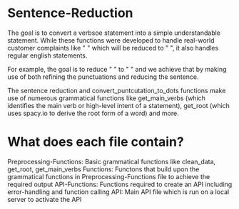 # Sentence-Reduction

The goal is to convert a verbsoe statement into a simple understandable statement. While these functions were developed to handle real-world customer complaints like " " which will be reduced to " ", it also handles regular english statements.

For example, the goal is to reduce " " to " " and we achieve that by making use of both refining the punctuations and reducing the sentence. 

The sentence reduction and convert_puntcutation_to_dots functions make use of numerous grammatical functions like get_main_verbs (which identifies the main verb or high-level intent of a statement), get_root (which uses spacy.io to derive the root form of a word) and more.

# What does each file contain?

Preprocessing-Functions: Basic grammatical functions like clean_data, get_root, get_main_verbs
Functions: Functons that build upon the grammatical functions in Preprocessing-Functions file to achieve the required output
API-Functions: Functions required to create an API including error-handling and function calling
API: Main API file which is run on a local server to activate the API
